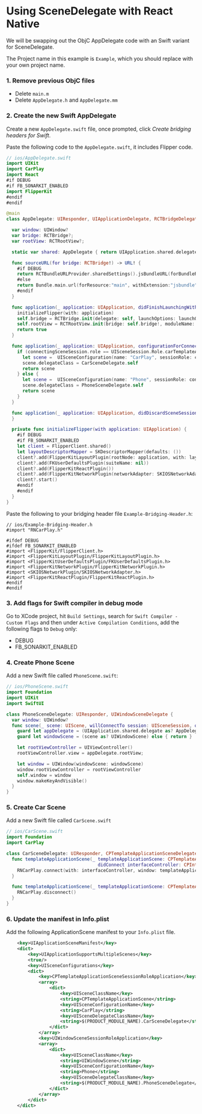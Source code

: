 # Using SceneDelegate with React Native

We will be swapping out the ObjC AppDelegate code with an Swift variant for SceneDelegate.

The Project name in this example is `Example`, which you should replace with your own project name.

### 1. Remove previous ObjC files

- Delete `main.m`
- Delete `AppDelegate.h` and `AppDelegate.mm`

### 2. Create the new Swift AppDelegate

Create a new `AppDelegate.swift` file, once prompted, click *Create bridging headers for Swift*.

Paste the following code to the `AppDelegate.swift`, it includes Flipper code.

```swift
// ios/AppDelegate.swift
import UIKit
import CarPlay
import React
#if DEBUG
#if FB_SONARKIT_ENABLED
import FlipperKit
#endif
#endif

@main
class AppDelegate: UIResponder, UIApplicationDelegate, RCTBridgeDelegate {

  var window: UIWindow?
  var bridge: RCTBridge?;
  var rootView: RCTRootView?;

  static var shared: AppDelegate { return UIApplication.shared.delegate as! AppDelegate }

  func sourceURL(for bridge: RCTBridge!) -> URL! {
    #if DEBUG
    return RCTBundleURLProvider.sharedSettings().jsBundleURL(forBundleRoot: "index");
    #else
    return Bundle.main.url(forResource:"main", withExtension:"jsbundle")
    #endif
  }

  func application(_ application: UIApplication, didFinishLaunchingWithOptions launchOptions: [UIApplication.LaunchOptionsKey: Any]?) -> Bool {
    initializeFlipper(with: application)
    self.bridge = RCTBridge.init(delegate: self, launchOptions: launchOptions)
    self.rootView = RCTRootView.init(bridge: self.bridge!, moduleName: "Example", initialProperties: nil)
    return true
  }

  func application(_ application: UIApplication, configurationForConnecting connectingSceneSession: UISceneSession, options: UIScene.ConnectionOptions) -> UISceneConfiguration {
    if (connectingSceneSession.role == UISceneSession.Role.carTemplateApplication) {
      let scene =  UISceneConfiguration(name: "CarPlay", sessionRole: connectingSceneSession.role)
      scene.delegateClass = CarSceneDelegate.self
      return scene
    } else {
      let scene =  UISceneConfiguration(name: "Phone", sessionRole: connectingSceneSession.role)
      scene.delegateClass = PhoneSceneDelegate.self
      return scene
    }
  }

  func application(_ application: UIApplication, didDiscardSceneSessions sceneSessions: Set<UISceneSession>) {
  }

  private func initializeFlipper(with application: UIApplication) {
    #if DEBUG
    #if FB_SONARKIT_ENABLED
    let client = FlipperClient.shared()
    let layoutDescriptorMapper = SKDescriptorMapper(defaults: ())
    client?.add(FlipperKitLayoutPlugin(rootNode: application, with: layoutDescriptorMapper!))
    client?.add(FKUserDefaultsPlugin(suiteName: nil))
    client?.add(FlipperKitReactPlugin())
    client?.add(FlipperKitNetworkPlugin(networkAdapter: SKIOSNetworkAdapter()))
    client?.start()
    #endif
    #endif
  }
}
```

Paste the following to your bridging header file `Example-Bridging-Header.h`:

```objc
// ios/Example-Bridging-Header.h
#import "RNCarPlay.h"

#ifdef DEBUG
#ifdef FB_SONARKIT_ENABLED
#import <FlipperKit/FlipperClient.h>
#import <FlipperKitLayoutPlugin/FlipperKitLayoutPlugin.h>
#import <FlipperKitUserDefaultsPlugin/FKUserDefaultsPlugin.h>
#import <FlipperKitNetworkPlugin/FlipperKitNetworkPlugin.h>
#import <SKIOSNetworkPlugin/SKIOSNetworkAdapter.h>
#import <FlipperKitReactPlugin/FlipperKitReactPlugin.h>
#endif
#endif
```

### 3. Add flags for Swift compiler in debug mode

Go to XCode project, hit `Build Settings`, search for `Swift Compiler - Custom Flags` and then under `Active Compilation Conditions`, add the following flags to `Debug` only:

  - DEBUG
  - FB_SONARKIT_ENABLED

### 4. Create Phone Scene

Add a new Swift file called `PhoneScene.swift`:

```swift
// ios/PhoneScene.swift
import Foundation
import UIKit
import SwiftUI

class PhoneSceneDelegate: UIResponder, UIWindowSceneDelegate {
  var window: UIWindow?
  func scene(_ scene: UIScene, willConnectTo session: UISceneSession, options connectionOptions: UIScene.ConnectionOptions) {
    guard let appDelegate = (UIApplication.shared.delegate as? AppDelegate) else { return }
    guard let windowScene = (scene as? UIWindowScene) else { return }

    let rootViewController = UIViewController()
    rootViewController.view = appDelegate.rootView;

    let window = UIWindow(windowScene: windowScene)
    window.rootViewController = rootViewController
    self.window = window
    window.makeKeyAndVisible()
  }
}

```

### 5. Create Car Scene

Add a new Swift file called `CarScene.swift`

```swift
// ios/CarScene.swift
import Foundation
import CarPlay

class CarSceneDelegate: UIResponder, CPTemplateApplicationSceneDelegate {
  func templateApplicationScene(_ templateApplicationScene: CPTemplateApplicationScene,
                                  didConnect interfaceController: CPInterfaceController) {
    RNCarPlay.connect(with: interfaceController, window: templateApplicationScene.carWindow);
  }

  func templateApplicationScene(_ templateApplicationScene: CPTemplateApplicationScene, didDisconnectInterfaceController interfaceController: CPInterfaceController) {
    RNCarPlay.disconnect()
  }
}

```

### 6. Update the manifest in Info.plist

Add the following ApplicationScene manifest to your `Info.plist` file.

```xml
	<key>UIApplicationSceneManifest</key>
	<dict>
		<key>UIApplicationSupportsMultipleScenes</key>
		<true/>
		<key>UISceneConfigurations</key>
		<dict>
			<key>CPTemplateApplicationSceneSessionRoleApplication</key>
			<array>
				<dict>
					<key>UISceneClassName</key>
					<string>CPTemplateApplicationScene</string>
					<key>UISceneConfigurationName</key>
					<string>CarPlay</string>
					<key>UISceneDelegateClassName</key>
					<string>$(PRODUCT_MODULE_NAME).CarSceneDelegate</string>
				</dict>
			</array>
			<key>UIWindowSceneSessionRoleApplication</key>
			<array>
				<dict>
					<key>UISceneClassName</key>
					<string>UIWindowScene</string>
					<key>UISceneConfigurationName</key>
					<string>Phone</string>
					<key>UISceneDelegateClassName</key>
					<string>$(PRODUCT_MODULE_NAME).PhoneSceneDelegate</string>
				</dict>
			</array>
		</dict>
	</dict>
```

